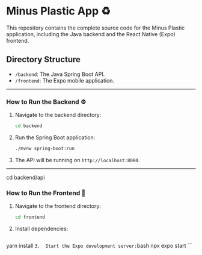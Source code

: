 # Minus Plastic App ♻️

This repository contains the complete source code for the Minus Plastic application, including the Java backend and the React Native (Expo) frontend.

## Directory Structure

-   `/backend`: The Java Spring Boot API.
-   `/frontend`: The Expo mobile application.

---

### How to Run the Backend ⚙️

1.  Navigate to the backend directory:
    ```bash
    cd backend
    ```
2.  Run the Spring Boot application:
    ```bash
    ./mvnw spring-boot:run
    ```
3.  The API will be running on `http://localhost:8080`.

---
 cd backend/api
### How to Run the Frontend 🎨

1.  Navigate to the frontend directory:
    ```bash
    cd frontend
    ```
2.  Install dependencies:
    ```bash
   yarn install
    ```
3.  Start the Expo development server:
    ```bash
    npx expo start
    ```
